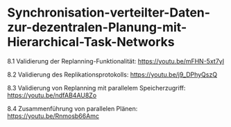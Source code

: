 # Synchronisation-verteilter-Daten-zur-dezentralen-Planung-mit-Hierarchical-Task-Networks

8.1 Validierung der Replanning-Funktionalität:
https://youtu.be/mFHN-5xt7yI

8.2 Validierung des Replikationsprotokolls:
https://youtu.be/j9_DPhyQszQ

8.3 Validierung von Replanning mit parallelem Speicherzugriff:
https://youtu.be/ndfAB4AU8Zo

8.4 Zusammenführung von parallelen Plänen:
https://youtu.be/Rnmosb66Amc
